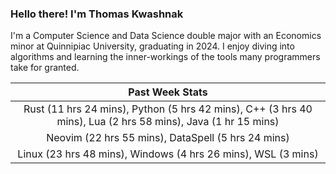 
### Hello there! I'm Thomas Kwashnak

I'm a Computer Science and Data Science double major with an Economics
minor at Quinnipiac University, graduating in 2024.
I enjoy diving into algorithms and learning the inner-workings of the tools
many programmers take for granted.

| Past Week Stats |
| :---: |
| Rust (11 hrs 24 mins), Python (5 hrs 42 mins), C++ (3 hrs 40 mins), Lua (2 hrs 58 mins), Java (1 hr 15 mins) |
| Neovim (22 hrs 55 mins), DataSpell (5 hrs 24 mins) |
| Linux (23 hrs 48 mins), Windows (4 hrs 26 mins), WSL (3 mins) |

